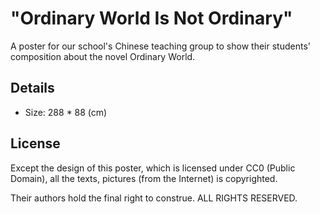 # "Ordinary World Is Not Ordinary"

A poster for our school's Chinese teaching group to show their students' composition about the novel Ordinary World.

## Details

- Size: 288 * 88 (cm)

## License

Except the design of this poster, which is licensed under CC0 (Public Domain), all the texts, pictures (from the Internet) is copyrighted.

Their authors hold the final right to construe. ALL RIGHTS RESERVED.
